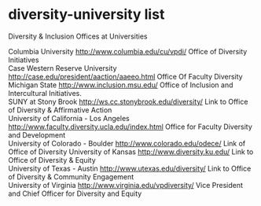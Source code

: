 # diversity-university list
Diversity &amp; Inclusion Offices at Universities

Columbia University	http://www.columbia.edu/cu/vpdi/	Office of Diversity Initiatives		
Case Western Reserve University	http://case.edu/president/aaction/aaeeo.html	Office Of Faculty Diversity		
Michigan State	http://www.inclusion.msu.edu/	Office of Inclusion and Intercultural Initiatives.	
SUNY at Stony Brook	http://ws.cc.stonybrook.edu/diversity/	Link to Office of Diversity & Affirmative Action	
University of California - Los Angeles	http://www.faculty.diversity.ucla.edu/index.html 	Office for Faculty Diversity and Development	
University of Colorado - Boulder	http://www.colorado.edu/odece/	Link of Office of Diversity	
University of Kansas	http://www.diversity.ku.edu/	Link to Office of Diversity & Equity	
University of Texas - Austin	http://www.utexas.edu/diversity/	Link to Office of Diversity & Community Engagement		
University of Virginia	http://www.virginia.edu/vpdiversity/	Vice President and Chief Officer for Diversity and Equity		
